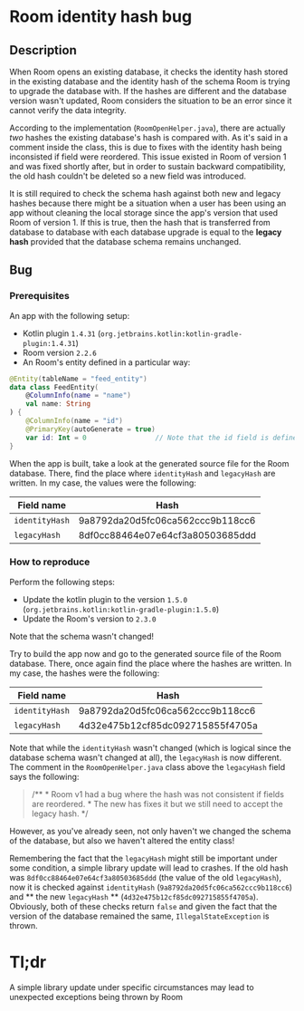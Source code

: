 # Room identity hash bug
## Description
When Room opens an existing database, it checks the identity hash stored in the existing database and the identity hash of the schema Room is trying to upgrade the database with. If the hashes are different and the database version wasn't updated, Room considers the situation to be an error since it cannot verify the data integrity.

According to the implementation (`RoomOpenHelper.java`), there are actually *two* hashes the existing database's hash is compared with. As it's said in a comment inside the class, this is due to fixes with the identity hash being inconsisted if field were reordered. This issue existed in Room of version 1 and was fixed shortly after, but in order to sustain backward compatibility, the old hash couldn't be deleted so a new field was introduced.

It is still required to check the schema hash against both new and legacy hashes because there might be a situation when a user has been using an app without cleaning the local storage since the app's version that used Room of version 1. If this is true, then the hash that is transferred from database to database with each database upgrade is equal to the **legacy hash** provided that the database schema remains unchanged.
## Bug
### Prerequisites
An app with the following setup:
- Kotlin plugin `1.4.31` (`org.jetbrains.kotlin:kotlin-gradle-plugin:1.4.31`)
- Room version `2.2.6`
- An Room's entity defined in a particular way:
````kotlin
@Entity(tableName = "feed_entity")
data class FeedEntity(
    @ColumnInfo(name = "name")
    val name: String
) {
    @ColumnInfo(name = "id")
    @PrimaryKey(autoGenerate = true)
    var id: Int = 0                 // Note that the id field is defined inside the body of the entity
}
````

When the app is built, take a look at the generated source file for the Room database. There, find the place where `identityHash` and `legacyHash` are written. In my case, the values were the following:

| Field name | Hash |
| ---------- | ----- |
| `identityHash` | 9a8792da20d5fc06ca562ccc9b118cc6 |
| `legacyHash` | 8df0cc88464e07e64cf3a80503685ddd |

### How to reproduce
Perform the following steps:
- Update the kotlin plugin to the version `1.5.0` (`org.jetbrains.kotlin:kotlin-gradle-plugin:1.5.0`)
- Update the Room's version to `2.3.0`

Note that the schema wasn't changed!

Try to build the app now and go to the generated source file of the Room database. There, once again find the place where the hashes are written. In my case, the hashes were the following:

| Field name | Hash |
| ---------- | ----- |
| `identityHash` | 9a8792da20d5fc06ca562ccc9b118cc6 |
| `legacyHash` | 4d32e475b12cf85dc092715855f4705a |

Note that while the `identityHash` wasn't changed (which is logical since the database schema wasn't changed at all), the `legacyHash` is now different. The comment in the `RoomOpenHelper.java` class above the `legacyHash` field says the following: 

>    /**
>     * Room v1 had a bug where the hash was not consistent if fields are reordered.
>     * The new has fixes it but we still need to accept the legacy hash.
>     */

However, as you've already seen, not only haven't we changed the schema of the database, but also we haven't altered the entity class!

Remembering the fact that the `legacyHash` might still be important under some condition, a simple library update will lead to crashes. If the old hash was `8df0cc88464e07e64cf3a80503685ddd` (the value of the old `legacyHash`), now it is checked against `identityHash` (`9a8792da20d5fc06ca562ccc9b118cc6`) and ** the new `legacyHash` ** (`4d32e475b12cf85dc092715855f4705a`). Obviously, both of these checks return `false` and given the fact that the version of the database remained the same, `IllegalStateException` is thrown. 

# Tl;dr
A simple library update under specific circumstances may lead to unexpected exceptions being thrown by Room